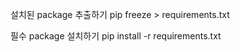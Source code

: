 


설치된 package 추출하기
    pip freeze > requirements.txt

필수 package 설치하기
    pip install -r requirements.txt